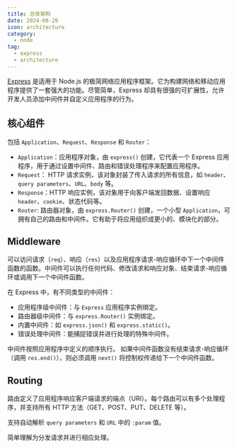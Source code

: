```yaml
---
title: 总体架构
date: 2024-08-20
icon: architecture
category:
  - node
tag:
  - express
  - architecture
---
```


[Express](https://github.com/expressjs/express) 是适用于 Node.js 的极简网络应用程序框架。它为构建网络和移动应用程序提供了一套强大的功能。尽管简单，Express 却具有很强的可扩展性，允许开发人员添加中间件并自定义应用程序的行为。

## 核心组件

包括 `Application`、`Request`、`Response` 和 `Router`：

- `Application`：应用程序对象，由 `express()` 创建，它代表一个 Express 应用程序，用于通过设置中间件、路由和错误处理程序来配置应用程序。
- `Request`： HTTP 请求实例，该对象封装了传入请求的所有信息，如 `header`、`query parameters`、`URL`、`body` 等。
- `Response`：HTTP 响应实例，该对象用于向客户端发回数据、设置响应 `header`、`cookie`、状态代码等。
- `Router`: 路由器对象，由 `express.Router()` 创建，一个小型 `Application`，可拥有自己的路由和中间件。它有助于将应用组织成更小的、模块化的部分。

## Middleware

可以访问请求（`req`）、响应（`res`）以及应用程序请求-响应循环中下一个中间件函数的函数。中间件可以执行任何代码、修改请求和响应对象、结束请求-响应循环或调用下一个中间件函数。

在 Express 中，有不同类型的中间件：

- 应用程序级中间件：与 `Express` 应用程序实例绑定。
- 路由器级中间件：与 `express.Router()` 实例绑定。
- 内置中间件：如 `express.json()` 和 `express.static()`。
- 错误处理中间件：能捕捉错误并进行处理的特殊中间件。

中间件按照应用程序中定义的顺序执行。 如果中间件函数没有结束请求-响应循环（调用 `res.end()`），则必须调用 `next()` 将控制权传递给下一个中间件函数。

## Routing

路由定义了应用程序响应客户端请求的端点（URI）。每个路由可以有多个处理程序，并支持所有 HTTP 方法（GET、POST、PUT、DELETE 等）。

支持自动解析 `query parameters` 和 `URL` 中的 `:param` 值。

简单理解为分发请求并进行相应处理。
